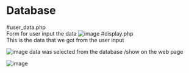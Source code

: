 # Database
#user_data.php<br>
Form for user input the data
![image](https://user-images.githubusercontent.com/100059828/188374150-b4ce1288-2011-4bd1-b3a6-b6b66d5912ca.png)
#display.php<br>
This is the data that we got from the user input

 ![image](https://user-images.githubusercontent.com/100059828/189538478-518240c4-0b83-4f52-899c-4cff6d0f3b14.png)
 data was selected from the database /show on the web page<br>


 ![image](https://user-images.githubusercontent.com/100059828/189529170-34baa853-ef89-4e94-a07c-720adb0763cd.png)
 

